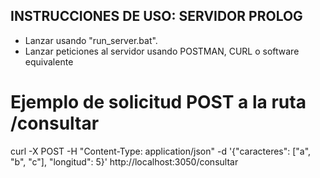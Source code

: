 ## INSTRUCCIONES DE USO: SERVIDOR PROLOG

- Lanzar usando "run_server.bat".
- Lanzar peticiones al servidor usando POSTMAN, CURL o software equivalente

# Ejemplo de solicitud POST a la ruta /consultar
curl -X POST -H "Content-Type: application/json" -d '{"caracteres": ["a", "b", "c"], "longitud": 5}' http://localhost:3050/consultar

